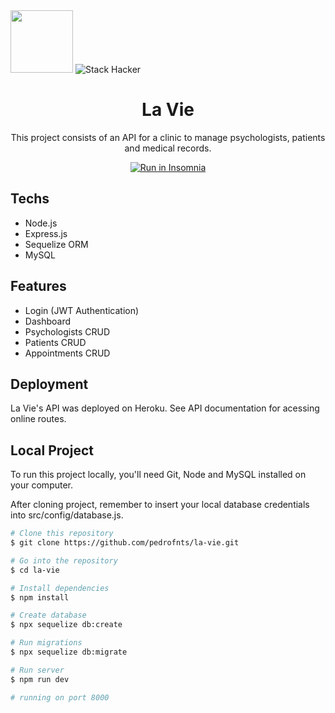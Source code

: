 <div>
  <img src="https://user-images.githubusercontent.com/90655270/161388302-145d58d6-723a-4dc1-97e7-80133dfa4c3a.png" width="100px">
  <img alt="Stack Hacker" src="https://img.shields.io/static/v1?label=stack&message=hacker&color=success&labelColor=grey">
</div>

<h1 align="center">La Vie</h1>

<p align="center">This project consists of an API for a clinic to manage psychologists, patients and medical records.</p>
<p align="center"><a href="https://insomnia.rest/run/?label=La%20Vie%20API&uri=https%3A%2F%2Fraw.githubusercontent.com%2Fpedrofnts%2Fla-vie%2Fmain%2FInsomnia.json" target="_blank"><img src="https://insomnia.rest/images/run.svg" alt="Run in Insomnia"></a></p>

## Techs

- Node.js
- Express.js
- Sequelize ORM
- MySQL

## Features

- Login (JWT Authentication)
- Dashboard
- Psychologists CRUD
- Patients CRUD
- Appointments CRUD 


## Deployment

La Vie's API was deployed on Heroku. See API documentation for acessing online routes.

## Local Project

To run this project locally, you'll need Git, Node and MySQL installed on your computer. 

After cloning project, remember to insert your local database credentials into src/config/database.js.

```bash
# Clone this repository
$ git clone https://github.com/pedrofnts/la-vie.git

# Go into the repository
$ cd la-vie

# Install dependencies
$ npm install

# Create database
$ npx sequelize db:create

# Run migrations
$ npx sequelize db:migrate

# Run server
$ npm run dev

# running on port 8000

